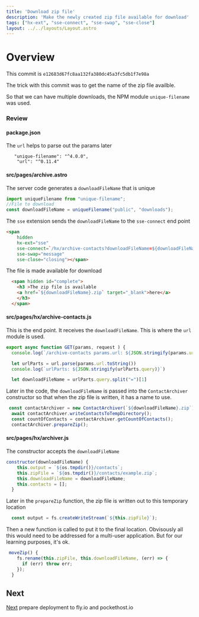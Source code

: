 ```yaml
---
title: 'Download zip file'
description: 'Make the newly created zip file available for download'
tags: ["hx-ext", "sse-connect", "sse-swap", "sse-close"]
layout: ../../layouts/Layout.astro
---
```

# Overview
This commit is `e12683d67fc8aa132fa380dc45a3fc5db1f7e98a`

The trick with this commit was to get the name of the zip file availble.

So that we can have multiple downloads, the NPM module `unique-filename` was 
used.

### Review
#### package.json
The `url` helps to parse out the params later
```
   "unique-filename": "^4.0.0",
    "url": "^0.11.4"
```

#### src/pages/archive.astro
The server code generates a `downloadFileName` that is unique
```js
import uniqueFilename from "unique-filename";
//File to download
const downloadFileName = uniqueFilename("public", "downloads");
```

The `sse` extension sends the `downloadFileName` to the `sse-connect` end point
```html
<span
    hidden
    hx-ext="sse"
    sse-connect=`/hx/archive-contacts?downloadFileName=${downloadFileName}`
    sse-swap="message"
    sse-close="closing"></span>
```

The file is made available for download
```html
  <span hidden id="complete">
    <h3 >The zip file is available 
    <a href=`${downloadFileName}.zip` target="_blank">here</a>
    </h3>
  </span>
```

#### src/pages/hx/archive-contacts.js
This is the end point.  It receives the `downloadFileName`.  This is where
the `url` module is used.

```js
export async function GET(params, request ) {
  console.log(`/archive-contacts params.url: ${JSON.stringify(params.url)}`)

  let urlParts = url.parse(params.url.toString())
  console.log(`urlParts: ${JSON.stringify(urlParts.query)}`)

  let downloadFileName = urlParts.query.split("=")[1]
```

Later in the code, the `downloadFileName` is passed into the `ContactArchiver` constructor so that when
the zip file is written, it has a name to use.

```js
 const contactArchiver = new ContactArchiver(`${downloadFileName}.zip`)
  await contactArchiver.writeContactsToTempDirectory();
  const countOfContacts = contactArchiver.getCountOfContacts();
  contactArchiver.prepareZip();
```
#### src/pages/hx/archiver.js

The constructor accepts the `downloadFileName`
```js
constructor(downloadFileName) {
    this.output = `${os.tmpdir()}/contacts`;
    this.zipFile = `${os.tmpdir()}/contacts/example.zip`;
    this.downloadFileName = downloadFileName;
    this.contacts = [];
  }
```
Later in the `prepareZip` function, the zip file is written out to this temporary location
```js
  const output = fs.createWriteStream(`${this.zipFile}`);
```

Then a new function is called to put it to the final location.  Obvisously all this
would need to be addressed for a multi-user application. But for our learning purposes, it's 
ok.  

```js
 moveZip() {
    fs.rename(this.zipFile, this.downloadFileName, (err) => {
      if (err) throw err;
    });
  }
```
## Next
 <a href="/posts/post-25">Next</a> prepare deployment to fly.io and pockethost.io
 